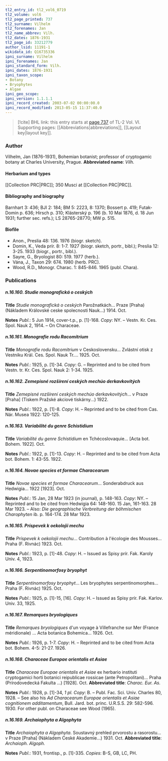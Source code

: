 ```yaml
---
tl2_entry_id: tl2_vol6_0719
tl2_volume: vol6
tl2_page_printed: 737
tl2_surname: Vilhelm
tl2_forenames: Jan
tl2_name_abbrev: Vilh.
tl2_dates: 1876-1931
tl2_page_id: 33212779
author_lsid: 11191-1
wikidata_id: Q16735336
ipni_surname: Vilhelm
ipni_forenames: Jan
ipni_standard_form: Vilh.
ipni_dates: 1876-1931
ipni_taxon_scope: 
- Botany
- Bryophytes
- Algae
ipni_geo_scope: 
ipni_version: 1.1.1.1
ipni_record_created: 2003-07-02 00:00:00.0
ipni_record_modified: 2013-05-15 11:37:40.0
---
```



> [!cite] BHL link: this entry starts at [page 737](https://www.biodiversitylibrary.org/page/33212779) of TL-2 Vol. VI.
> Supporting pages: [[Abbreviations|abbreviations]], [[Layout key|layout key]].

### Author

Vilhelm, Jan (1876-1931), Bohemian botanist; professor of cryptogamic botany at Charles University, Prague. 
**Abbreviated name**: *Vilh.*

#### Herbarium and types

[[Collection PRC|PRC]]; 350 Musci at [[Collection PRC|PRC]].

#### Bibliography and biography

Barnhart 3: 436; BJI 2: 184; BM 5: 2223, 8: 1370; Bossert p. 419; Futak-Domin p. 636; Hirsch p. 310; Klásterský p. 196 (b. 10 Mai 1876, d. 18 Jun 1931; further sec. refs.); LS 28765-28770; MW p. 515.

#### Biofile

- Anon., Preslia 48: 136. 1976 (biogr. sketch).
- Domin, K., Veda prír. 8: 1-7. 1927 (biogr. sketch, portr., bibl.); Preslia 12: 3-25. 1933 (biogr., portr., bibl.).
- Sayre, G., Bryologist 80: 519. 1977 (herb.).
- Vána, J., Taxon 29: 674. 1980 (herb. PRC).
- Wood, R.D., Monogr. Charac. 1: 845-846. 1965 (publ. Chara).

### Publications

##### n.16.160. Studie monografická o ceských

**Title**
*Studie monografická o ceských* Parožnatkách... Praze \[Praha) (Nákladem Královské ceske spolecnosti Nauk...) 1914. Oct.

**Notes**
*Publ*.: 5 Jun 1914, cover-t.p., p. \[1\]-168. *Copy*: NY. – Vestn. Kr. Ces. Spol. Nauk 2, 1914. – On Characeae.

##### n.16.161. Monografie rodu Racomitrium

**Title**
*Monografie rodu Racomitrium* v Ceskoslovensku... Zvlástní otisk z Vestniku Král. Ces. Spol. Nauk Tr.... 1925. Oct.

**Notes**
*Publ*.: 1925, p. \[1\]-34. *Copy*: G. – Reprinted and to be cited from Vestn. tr. Kr. Ces. Spol. Nauk 2: 1-34. 1925.

##### n.16.162. Zemepisné rozšírení ceských mechúo derkavkovitých

**Title**
*Zemepisné rozšírení ceských mechúo derkavkovitých*... v Praze \[Praha\] (Tiskem Pražské akciové tiskárny...) 1922.

**Notes**
*Publ*.: 1922, p. \[1\]-8. *Copy*: H. – Reprinted and to be cited from Cas. Nár. Musea 1922: 120-125.

##### n.16.163. Variabilité du genre Schistidium

**Title**
*Variabilité du genre Schistidium* en Tchécoslovaquie... \[Acta bot. Bohem. 1922\]. Oct.

**Notes**
*Publ*.: 1922, p. \[1\]-13. *Copy*: H. – Reprinted and to be cited from Acta bot. Bohem. 1: 43-55. 1922.

##### n.16.164. Novae species et formae Characearum

**Title**
*Novae species et formae Characearum*... Sonderabdruck aus Hedwigia... 1922 \[1923\]. Oct.

**Notes**
*Publ*.: 15 Jan, 28 Mar 1923 (in journal), p. 148-163. *Copy*: NY. – Reprinted and to be cited from Hedwigia 64: 148-160. 15 Jan, 161-163. 28 Mar 1923. – Also: *Die geographische Verbreitung der böhmischen Charophyten* ib. p. 164-174. 28 Mar 1923.

##### n.16.165. Príspevek k oekolojii mechu

**Title**
*Príspevek k oekolojii mechu*... Contribution à l'écologie des Mousses... Praha (F. Rivnác) 1923. Oct.

**Notes**
*Publ*.: 1923, p. \[1\]-48. *Copy*: H. – Issued as Spisy prír. Fak. Karoly Univ. 4, 1923.

##### n.16.166. Serpentinomorfosy bryophyt

**Title**
*Serpentinomorfosy bryophyt*... Les bryophytes serpentinomorphes... Praha (F. Rivnác) 1925. Oct.

**Notes**
*Publ*.: 1925, p. \[1\]-15, \[16\]. *Copy*: H. – Issued as Spisy prír. Fak. Karlov. Univ. 33, 1925.

##### n.16.167. Remarques bryologiques

**Title**
*Remarques bryologiques* d'un voyage à Villefranche sur Mer (France méridionale) ... Acta botanica Bohemica... 1926. Oct.

**Notes**
*Publ*.: 1926, p. 1-7. *Copy*: H. – Reprinted and to be cited from Acta bot. Bohem. 4-5: 21-27. 1926.

##### n.16.168. Characeae Europae orientalis et Asiae

**Title**
*Characeae Europae orientalis et Asiae* ex herbario instituti cryptogamici horti botanici reipublicae rossicae (ante Petropolitani)... Praha (Prírodovedecká Fakulta ...) \[1928\]. Oct.
**Abbreviated title**: *Charac. Eur. As.*

**Notes**
*Publ*.: 1928, p. \[1\]-34, *1 pl. Copy*: B. – Publ. Fac. Sci. Univ. Charles 80, 1928. – See also his *Ad Characearum Europae orientalis et Asiae cognitionem additamentum*, Bull. Jard. bot. princ. U.R.S.S. 29: 582-596. 1930. For other publ. on Characeae see Wood (1965).

##### n.16.169. Archaiophyta a Algophyta

**Title**
*Archaiophyta a Algophyta*. Soustavný prehled prvorostu a rasorostu... v Praze \[Praha\] (Nákladem Ceské Akademie...) 1931. Oct.
**Abbreviated title**: *Archaioph. Algoph.*

**Notes**
*Publ*.: 1931, frontisp., p. \[1\]-335. *Copies*: B-S, GB, LC, PH.

